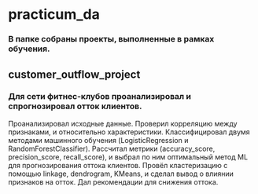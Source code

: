 # practicum_da
### В папке собраны проекты, выполненные в рамках обучения.

## customer_outflow_project
### Для сети фитнес-клубов проанализировал и спрогнозировал отток клиентов.
Проанализировал исходные данные. Проверил корреляцию между признаками, и относительно характеристики. Классифицировал двумя методами машинного обучения (LogisticRegression и RandomForestClassifier). Рассчитал метрики (accuracy_score, precision_score, recall_score), и выбрал по ним оптимальный метод ML для прогнозирования оттока клиентов. Провёл кластеризацию с помощью linkage, dendrogram, KMeans, и сделал вывод о влиянии признаков на отток. Дал рекомендации для снижения оттока.
